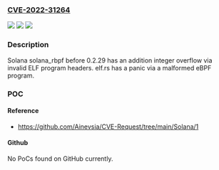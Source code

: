 ### [CVE-2022-31264](https://cve.mitre.org/cgi-bin/cvename.cgi?name=CVE-2022-31264)
![](https://img.shields.io/static/v1?label=Product&message=n%2Fa&color=blue)
![](https://img.shields.io/static/v1?label=Version&message=n%2Fa&color=blue)
![](https://img.shields.io/static/v1?label=Vulnerability&message=n%2Fa&color=brighgreen)

### Description

Solana solana_rbpf before 0.2.29 has an addition integer overflow via invalid ELF program headers. elf.rs has a panic via a malformed eBPF program.

### POC

#### Reference
- https://github.com/Ainevsia/CVE-Request/tree/main/Solana/1

#### Github
No PoCs found on GitHub currently.

